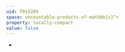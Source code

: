 ```yaml
---
uid: T015205
space: uncountable-products-of-mathbb{z}^+
property: locally-compact
value: false
---
```

-

